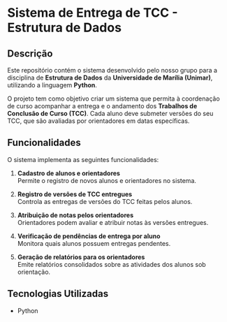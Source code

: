 # Sistema de Entrega de TCC - Estrutura de Dados

## Descrição

Este repositório contém o sistema desenvolvido pelo nosso grupo para a disciplina de **Estrutura de Dados** da **Universidade de Marília (Unimar)**, utilizando a linguagem **Python**.

O projeto tem como objetivo criar um sistema que permita à coordenação de curso acompanhar a entrega e o andamento dos **Trabalhos de Conclusão de Curso (TCC)**. Cada aluno deve submeter versões do seu TCC, que são avaliadas por orientadores em datas específicas.

## Funcionalidades

O sistema implementa as seguintes funcionalidades:

1. **Cadastro de alunos e orientadores**  
   Permite o registro de novos alunos e orientadores no sistema.

2. **Registro de versões de TCC entregues**  
   Controla as entregas de versões do TCC feitas pelos alunos.

3. **Atribuição de notas pelos orientadores**  
   Orientadores podem avaliar e atribuir notas às versões entregues.

4. **Verificação de pendências de entrega por aluno**  
   Monitora quais alunos possuem entregas pendentes.

5. **Geração de relatórios para os orientadores**  
   Emite relatórios consolidados sobre as atividades dos alunos sob orientação.

## Tecnologias Utilizadas

- Python
